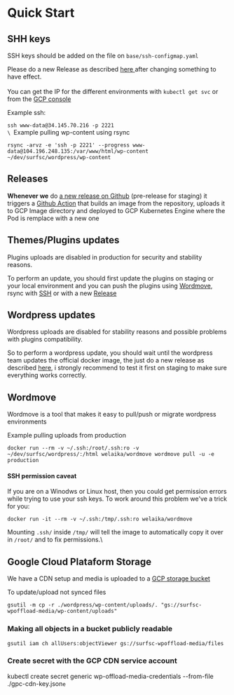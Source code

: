 # Quick Start

## SHH keys

SSH keys should be added on the file on `base/ssh-configmap.yaml`&#x20;

Please do a new Release as described [here ](quick-start.md#releases)after changing something to have effect.\
\
You can get the IP for the different environments with `kubectl get svc` or from the [GCP console](https://console.cloud.google.com/kubernetes/discovery?project=surf-strength-coach-242708)

Example ssh:

`ssh www-data@34.145.70.216 -p 2221`\
``\
``Example pulling wp-content using rsync

```
rsync -arvz -e 'ssh -p 2221' --progress www-data@104.196.248.135:/var/www/html/wp-content ~/dev/surfsc/wordpress/wp-content
```

## Releases

**Whenever we** do [a new release on Github](https://github.com/marianoj/surfsc/releases) (pre-release for staging) it triggers a [Github Action](https://github.com/marianoj/surfsc/actions) that  builds an image from the repository, uploads it to GCP Image directory and deployed to GCP Kubernetes Engine where the Pod is remplace with a new one

## Themes/Plugins updates

Plugins uploads are disabled in production for security and stability reasons.

To perform an update, you should first update the plugins on staging or your local  environment and you can push the plugins using [Wordmove](quick-start.md#wordmove), rsync with [SSH](quick-start.md#shh-keys) or with a new [Release](quick-start.md#releases)

## Wordpress updates

Wordpress uploads are disabled for stability reasons and possible problems with plugins compatibility.

So to perform a wordpress update, you should wait until the wordpress team updates the official docker image, the just do a new release as described [here](quick-start.md#releases), i strongly recommend to test it first on staging to make sure everything works correctly.

## Wordmove

Wordmove is a tool that makes it easy to pull/push or migrate wordpress environments

Example pulling uploads from production&#x20;

`docker run --rm -v ~/.ssh:/root/.ssh:ro -v ~/dev/surfsc/wordpress/:/html welaika/wordmove wordmove pull -u -e production`

#### SSH permission caveat

If you are on a Winodws or Linux host, then you could get permission errors while trying to use your ssh keys. To work around this problem we've a trick for you:

`docker run -it --rm -v ~/.ssh:/tmp/.ssh:ro welaika/wordmove`

Mounting `.ssh/` inside `/tmp/` will tell the image to automatically copy it over in `/root/` and to fix permissions.\


## Google Cloud Plataform Storage

We have a CDN setup and media is uploaded to a [GCP storage bucket](https://console.cloud.google.com/storage/browser/surfsc-wpoffload-media;tab=objects?forceOnBucketsSortingFiltering=false\&project=surf-strength-coach-242708\&prefix=SurfStrengthCoach-How-To-Surf-A-New-Spot\&forceOnObjectsSortingFiltering=false)&#x20;

To update/upload not synced files

`gsutil -m cp -r ./wordpress/wp-content/uploads/. "gs://surfsc-wpoffload-media/wp-content/uploads"`

### Making all objects in a bucket publicly readable <a href="#buckets" id="buckets"></a>

`gsutil iam ch allUsers:objectViewer gs://surfsc-wpoffload-media/files`

### Create secret with the GCP CDN service account <a href="#buckets" id="buckets"></a>

kubectl create secret generic wp-offload-media-credentials --from-file ./gpc-cdn-key.json`e`
